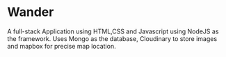 # Wander

A full-stack Application using HTML,CSS and Javascript using NodeJS as the framework.
Uses Mongo as the database, Cloudinary to store images and mapbox for precise map location.


